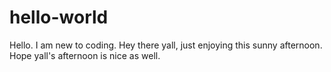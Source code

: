 # hello-world
Hello.  I am new to coding.
Hey there yall, just enjoying this sunny afternoon.  
Hope yall's afternoon is nice as well.
